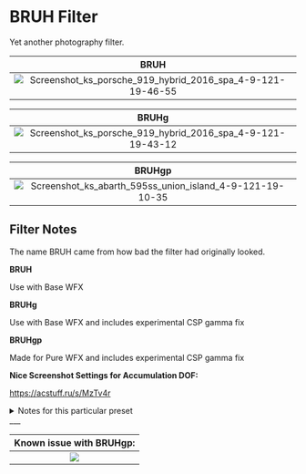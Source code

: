 # BRUH Filter
Yet another photography filter.

| BRUH |
|:---:|
| ![Screenshot_ks_porsche_919_hybrid_2016_spa_4-9-121-19-46-55](https://user-images.githubusercontent.com/90503800/138021319-66a4e078-ac44-4f75-9958-95148565e5b8.png "BRUH for base WFX") |

| BRUHg |
|:---:|
| ![Screenshot_ks_porsche_919_hybrid_2016_spa_4-9-121-19-43-12](https://user-images.githubusercontent.com/90503800/138021317-38969197-f35a-4463-9602-8f56b8ea7abd.png "BRUHg for base WFX (uses gamma fix)") |

| BRUHgp |
|:---:|
| ![Screenshot_ks_abarth_595ss_union_island_4-9-121-19-10-35](https://user-images.githubusercontent.com/90503800/138021314-050ad974-f466-4708-9f72-acee804e3414.png "BRUHgp based on BRUHg for Pure WFX") |

## Filter Notes
The name BRUH came from how bad the filter had originally looked.

**BRUH**

Use with Base WFX

**BRUHg**

Use with Base WFX and includes experimental CSP gamma fix

**BRUHgp**

Made for Pure WFX and includes experimental CSP gamma fix

**Nice Screenshot Settings for Accumulation DOF:**

https://acstuff.ru/s/MzTv4r

<details><summary>Notes for this particular preset</summary>
<li>Don't go below 1500 iterations in overall this is a gold way between quality and time (imo, but depends on your rig too so.. it's on you)</li>
<li>You can get overall iterations by multiplying each ENABLED acculumation module.</li>
<li>You can decide what acculumation motion blur, acculumation and set your numbers by your preferences</li>
<br>
Filter (.ini) settings for matching preview—edit whatever you want for better performance if you need:
<br><br>
<code>
[DOF]
ADAPTIVE_APERTURE_FACTOR=0<br>
APERTURE_BACK_LEVELS_NUMBER=10000<br>
APERTURE_FRONT_LEVELS_NUMBER=10000<br>
APERTURE_F_NUMBER=11<br>
APERTURE_PARAMETER=2<br>
APERTURE_SHAPE=7<br>
BACKGROUND_MASK_THRESHOLD=0<br>
BASE_FOV=75.000000<br>
EDGE_QUALITY=100<br>
ENABLED=1<br>
IMAGE_SENSOR_HEIGHT=0.240000<br>
QUALITY=100<br>
</code><br>
But <b>don't touch these</b>:
<br><br>
<code>
ADAPTIVE_APERTURE_FACTOR=0<br>
APERTURE_PARAMETER=2<br>
APERTURE_SHAPE=7 (5-7)<br>
BASE_FOV=75.000000<br>
IMAGE_SENSOR_HEIGHT=0.240000<br>
</code>
</details>
___

| Known issue with BRUHgp: |
|:---:|
| ![](https://user-images.githubusercontent.com/90503800/141662274-42dd693b-3235-4af7-8262-815aa2f1da42.PNG) |